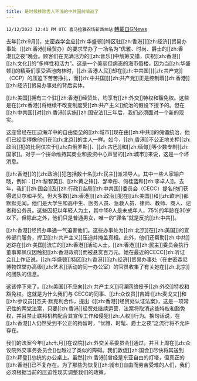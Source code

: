 ```yaml
---
title: 是时候移除害人不浅的中共国前哨战了
---
```

`12/12/2023 12:41 PM UTC 喜马拉雅农场新西兰站` [轉載自GNews](https://gnews.org/articles/2100473)

去年[[zh:9月]]，史密森学会应[[zh:华盛顿]]特区驻[[zh:香港]][[zh:经济]]贸易办事处（[[zh:香港]]经贸办）的要求举办了一场名为“优雅、时尚、爵士的[[zh:香港]]之夜”晚会。顾客们在充满活力的[[zh:音乐]]中觥筹交错，庆祝[[zh:香港]][[zh:文化]]的“多样性和活力”。这是一个美丽但病态的海市蜃楼，因为当[[zh:华盛顿]]的精英们享受酒池肉林时，[[zh:香港人民]]却在[[zh:中共国]][[zh:共产党]]（CCP）的压迫下苦苦挣扎，而[[zh:中共国]][[zh:共产党]]正是控制着[[zh:香港]][[zh:经济]]贸易办事处的背后实体。

[[zh:美国]]拥有三个驻[[zh:香港]]经贸处，均享有[[zh:外交]]特权和豁免权。这些是在[[zh:香港]]将继续不改变制度受[[zh:共产主义]]统治的假设下授予的。但在[[zh:中共国]]对[[zh:香港]]实施[[zh:国安法]]三年后，我们必须面对一个新的现实。

这座曾经在压迫海洋中的自由堡垒的[[zh:城市]]现在由[[zh:中共]]的傀儡统治，他们已经变得像他们在[[zh:北京]]的主人一样。如今，[[zh:香港]]不公正地关押[[zh:政治]]犯的比例仅次于[[zh:白俄罗斯]]、[[zh:古巴]]和[[zh:缅甸]]等少数专制[[zh:国家]]。对于一个拼命维持其商业和投资中心声誉的[[zh:城市]]来说，这是一个坏消息。

[[zh:香港]]的[[zh:政治]]犯包括数十名[[zh:民主]]派领导人。其中一些人家喻户晓，例如：[[zh:黎智英]]、[[zh:黄之锋]]、邹幸彤、何桂蓝和[[zh:李卓人]]。去年，我们[[zh:国会]]及[[zh:行政]]当局[[zh:中共国]]委员会（CECC）提名他们获得诺贝尔和平奖。但大多数[[zh:香港]][[zh:政治]]犯在[[zh:美国]]和[[zh:欧洲]]都默默无闻。他们是大学生和高中生、医务人员、急救人员、律师、教师、商人、记者和公务员。这些囚犯以年轻人为主，其中159人是未成年人，75%的年龄在30岁以下。但除此之外，他们只是普通男女，唯一的“罪名”就是反抗[[zh:中共]]。

[[zh:香港]]经贸办串通一气迫害他们。这些办事处为[[zh:北京]]在[[zh:美国]]的宣传部门服务，捍卫[[zh:共产主义]]压迫并掩盖真相。此外，他们还帮助[[zh:中共]]追踪在[[zh:美国]]流亡的[[zh:香港]]活动人士。[[zh:香港]][[zh:民主]]委员会执行董事郭凤仪因触犯[[zh:香港政府]]而被悬赏百万元。她在最近的CECC[[zh:听证会]]上作证说，[[zh:华盛顿]]特区[[zh:香港]][[zh:经济]]贸易办事处（在史密森尼博物馆举办高级[[zh:艺术]]活动的同一办公室）的官员收集了有关她在[[zh:北京]]的团队的信息。

这该停下来了。[[zh:美国]]不应向[[zh:共产主义]]间谍网络授予[[zh:外交]]特权和豁免权。这就是为什么我们与 CECC的同事、[[zh:众议员]]吉姆·[[zh:麦戈文]]和[[zh:参议员]]杰夫·默克利合作，提出《[[zh:香港]]经贸处认证法案》，这是一项常识性的两党法案，只要[[zh:香港]]经贸处继续运营，法案将取消这些特权和豁免权，并且禁止联邦机构配合其宣传工作和侵犯[[zh:人权]]行为。换句话说，在[[zh:香港]]人仍然受到不公正的拘留时，“优雅、时髦、爵士之夜”之流行将不允许存在。

我们的法案今年[[zh:七月]]在议院[[zh:外交关系委员会]]通过，并且上周在[[zh:众议院外交事务委员会]]也越过了类似的障碍。我们敦促[[zh:国会]]尽快将其送到[[zh:拜登]]总统的办公桌上。虽然[[zh:香港]]曾经是东亚自由的灯塔，但真正的[[zh:香港]]已不复存在。为了那些为恢复[[zh:城市]]自由而劳苦受难的人们，我们必须根据当前的压迫性现实调整我们的政策。
